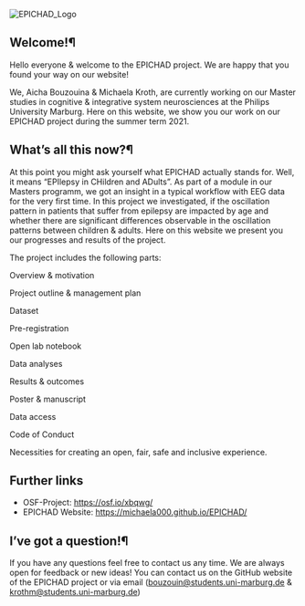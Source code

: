 ![EPICHAD_Logo](https://user-images.githubusercontent.com/83064474/125676245-0873a361-1dbd-4e11-a093-eff957ec6f75.png)





## Welcome!¶

Hello everyone & welcome to the EPICHAD project. We are happy that you found your way on our website!

We, Aicha Bouzouina & Michaela Kroth, are currently working on our Master studies in cognitive & integrative system neurosciences at the Philips University Marburg. Here on this website, we show you our work on our EPICHAD project during the summer term 2021.

## What’s all this now?¶
At this point you might ask yourself what EPICHAD actually stands for. Well, it means “EPIlepsy in CHildren and ADults”. As part of a module in our Masters programm, we got an insight in a typical workflow with EEG data for the very first time. In this project we investigated, if the oscillation pattern in patients that suffer from epilepsy are impacted by age and whether there are significant differences observable in the oscillation patterns between children & adults. Here on this website we present you our progresses and results of the project.

The project includes the following parts:

Overview & motivation

Project outline & management plan

Dataset

Pre-registration

Open lab notebook

Data analyses

Results & outcomes

Poster & manuscript

Data access

Code of Conduct

Necessities for creating an open, fair, safe and inclusive experience.


## Further links

- OSF-Project: https://osf.io/xbqwg/
- EPICHAD Website: https://michaela000.github.io/EPICHAD/



## I’ve got a question!¶

If you have any questions feel free to contact us any time. We are always open for feedback or new ideas! You can contact us on the GitHub website of the EPICHAD project or via email (bouzouin@students.uni-marburg.de & krothm@students.uni-marburg.de) 




